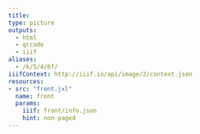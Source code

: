 ```yaml
---
title:
type: picture
outputs:
  - html
  - qrcode
  - iiif
aliases:
  - /k/5/4/6f/
iiifContext: http://iiif.io/api/image/2/context.json
resources:
- src: "front.jxl"
  name: front
  params:
    iiif: front/info.json
    hint: non-paged
---
```

